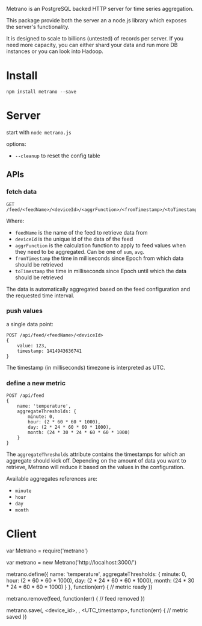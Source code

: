 
Metrano is an PostgreSQL backed HTTP server for time series aggregation.

This package provide both the server an a node.js library which exposes the
server's functionality.

It is designed to scale to billions (untested) of records per server. If you
need more capacity, you can either shard your data and run more DB instances or
you can look into Hadoop.

Install
=======

```npm install metrano --save```

Server
======

start with ```node metrano.js```

options:
- ```--cleanup``` to reset the config table

APIs
----

### fetch data

```
GET /feed/<feedName>/<deviceId>/<aggrFunction>/<fromTimestamp>/<toTimestamp>
```

Where:
- ```feedName``` is the name of the feed to retrieve data from
- ```deviceId``` is the unique id of the data of the feed
- ```aggrFunction``` is the calculation function to apply to feed values when
they need to be aggregated. Can be one of ```sum```, ```avg```.
- ```fromTimestamp``` the time in milliseconds since Epoch from which data
should be retrieved
- ```toTimestamp``` the time in milliseconds since Epoch until which the data
should be retrieved

The data is automatically aggregated based on the feed configuration and the
requested time interval.


### push values

a single data point:

```
POST /api/feed/<feedName>/<deviceId>
{
	value: 123,
	timestamp: 1414943636741
}
```

The timestamp (in milliseconds) timezone is interpreted as UTC.

### define a new metric

```
POST /api/feed
{
	name: 'temperature',
	aggregateThresholds: {
		minute: 0,
		hour: (2 * 60 * 60 * 1000),
		day: (2 * 24 * 60 * 60 * 1000),
		month: (24 * 30 * 24 * 60 * 60 * 1000)
	}
}
```

The ```aggregateThresholds``` attribute contains the timestamps for which an
aggregate should kick off.
Depending on the amount of data you want to retrieve, Metrano will reduce it
based on the values in the configuration.

Available aggregates references are:
- ```minute```
- ```hour```
- ```day```
- ```month```


Client
======

var Metrano = require('metrano')

var metrano = new Metrano('http://localhost:3000/')

metrano.define({
		name: 'temperature',
		aggregateThresholds: {
			minute: 0,
			hour: (2 * 60 * 60 * 1000),
			day: (2 * 24 * 60 * 60 * 1000),
			month: (24 * 30 * 24 * 60 * 60 * 1000)
		}
	}, function(err) {
		// metric ready
})

metrano.remove(feed, function(err) {
		// feed removed
})

metrano.save(<feed>, <device_id>, <value>, <UTC_timestamp>, function(err) {
	// metric saved
})
